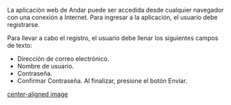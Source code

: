 La aplicación web de Andar  puede ser accedida desde cualquier navegador con una conexión a Internet.
Para ingresar a la aplicación, el usuario debe registrarse. 

Para llevar a cabo el registro, el usuario debe llenar los siguientes campos de texto:

* Dirección de correo electrónico.
* Nombre de usuario.
* Contraseña.
* Confirmar Contraseña.
Al finalizar, presione el botón Enviar.

[center-aligned image](https://s3-us-west-2.amazonaws.com/andarwiki/registro.jpg)